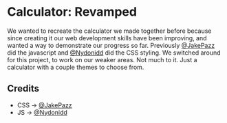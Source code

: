 # Calculator: Revamped
We wanted to recreate the calculator we made together before because since creating it our web development skills have been improving, and wanted a way to demonstrate our progress so far. Previously [@JakePazz](https://github.com/JakePazz/) did the javascript and [@Nydonidd](https://github.com/Nydonidd) did the CSS styling. We switched around for this project, to work on our weaker areas. Not much to it. Just a calculator with a couple themes to choose from.

## Credits
- CSS -> [@JakePazz](https://github.com/JakePazz/)
- JS  -> [@Nydonidd](https://github.com/Nydonidd)
